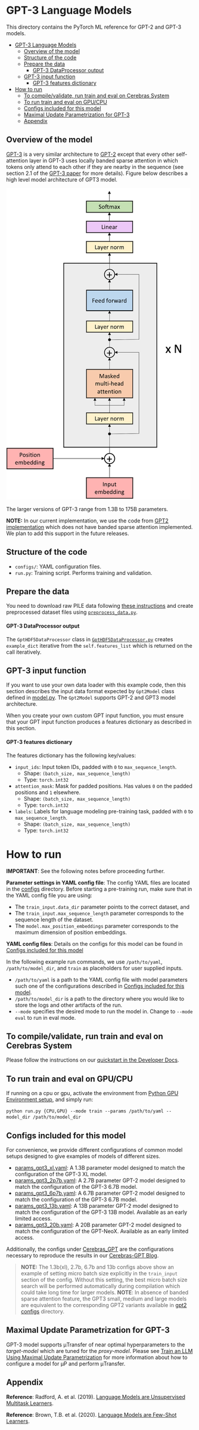 # GPT-3 Language Models

This directory contains the PyTorch ML reference for GPT-2 and GPT-3 models.

- [GPT-3 Language Models](#gpt-3-language-models)
  - [Overview of the model](#overview-of-the-model)
  - [Structure of the code](#structure-of-the-code)
  - [Prepare the data](#prepare-the-data)
      - [GPT-3 DataProcessor output](#gpt-3-dataprocessor-output)
  - [GPT-3 input function](#gpt-3-input-function)
      - [GPT-3 features dictionary](#gpt-3-features-dictionary)
- [How to run](#how-to-run)
  - [To compile/validate, run train and eval on Cerebras System](#to-compilevalidate-run-train-and-eval-on-cerebras-system)
  - [To run train and eval on GPU/CPU](#to-run-train-and-eval-on-gpucpu)
  - [Configs included for this model](#configs-included-for-this-model)
  - [Maximal Update Parametrization for GPT-3](#maximal-update-parametrization-for-gpt-3)
  - [Appendix](#appendix)

## Overview of the model

[GPT-3](https://arxiv.org/abs/2005.14165) is a very similar architecture to [GPT-2](https://d4mucfpksywv.cloudfront.net/better-language-models/language-models.pdf) except that every other self-attention layer in GPT-3 uses locally banded sparse attention in which tokens only attend to each other if they are nearby in the sequence
(see section 2.1 of the [GPT-3 paper](https://arxiv.org/abs/2005.14165) for more details). Figure below describes a high level model architecture of GPT3 model.

![GPT3 Architecture Diagram](./images/architecture_diagram.png)

The larger versions of GPT-3 range from 1.3B to 175B parameters.

**NOTE:** In our current implementation, we use the code from [GPT2 implementation](../gpt2/) which does not have banded sparse attention implemented. We plan to add this support in the future releases.

## Structure of the code

-   `configs/`: YAML configuration files.
-   `run.py`: Training script. Performs training and validation.

## Prepare the data

You need to download raw PILE data following [these instructions](../../../data_preparation/nlp/pile/) and create preprocessed dataset files using [`preprocess_data.py`](../../../data_preparation/data_preprocessing/preprocess_data.py).

#### GPT-3 DataProcessor output
  The `GptHDF5DataProcessor` class in [`GptHDF5DataProcessor.py`](../../../data/nlp/gpt/GptHDF5DataProcessor.py) creates `example_dict` iterative from the `self.features_list` which is returned on the call iteratively. 
 
## GPT-3 input function

If you want to use your own data loader with this example code, then this section describes the input data format expected by `Gpt2Model` class defined in [model.py](../gpt2/model.py). The `Gpt2Model` supports GPT-2 and GPT3 model architecture.

When you create your own custom GPT input function, you must ensure that your GPT input function produces a features dictionary as described in this section.

#### GPT-3 features dictionary

The features dictionary has the following key/values:

- `input_ids`: Input token IDs, padded with `0` to `max_sequence_length`.
  - Shape: `(batch_size, max_sequence_length)`
  - Type: `torch.int32`
- `attention_mask`: Mask for padded positions. Has values `0` on the padded positions and `1` elsewhere.
  - Shape: `(batch_size, max_sequence_length)`
  - Type: `torch.int32`
- `labels`: Labels for language modeling pre-training task, padded with `0` to `max_sequence_length`.
  - Shape: `(batch_size, max_sequence_length)`
  - Type: `torch.int32`

# How to run

**IMPORTANT**: See the following notes before proceeding further.

**Parameter settings in YAML config file**: The config YAML files are located in the [configs](configs/) directory. Before starting a pre-training run, make sure that in the YAML config file you are using:

-   The `train_input.data_dir` parameter points to the correct dataset, and
-   The `train_input.max_sequence_length` parameter corresponds to the sequence length of the dataset.
-   The `model.max_position_embeddings` parameter corresponds to the maximum dimension of position embeddings.

**YAML config files**: Details on the configs for this model can be found in [Configs included for this model](#configs-included-for-this-model)

In the following example run commands, we use `/path/to/yaml`, `/path/to/model_dir`, and `train` as placeholders for user supplied inputs.

-   `/path/to/yaml` is a path to the YAML config file with model parameters such one of the configurations described in [Configs included for this model](#configs-included-for-this-model).
-   `/path/to/model_dir` is a path to the directory where you would like to store the logs and other artifacts of the run.
-   `--mode` specifies the desired mode to run the model in. Change to `--mode eval` to run in eval mode.

## To compile/validate, run train and eval on Cerebras System

Please follow the instructions on our [quickstart in the Developer Docs](https://docs.cerebras.net/en/latest/wsc/getting-started/cs-appliance.html).

## To run train and eval on GPU/CPU

If running on a cpu or gpu, activate the environment from [Python GPU Environment setup](../../../../../../PYTHON-SETUP.md), and simply run:

```
python run.py {CPU,GPU} --mode train --params /path/to/yaml --model_dir /path/to/model_dir
```
## Configs included for this model

For convenience, we provide different configurations of common model setups designed to give examples of models of different sizes.

- [params_gpt3_xl.yaml](./configs/params_gpt3_xl.yaml): A 1.3B parameter model designed to match the configuration of the GPT-3 XL model.
- [params_gpt3_2p7b.yaml](./configs/params_gpt3_2p7b.yaml): A 2.7B parameter GPT-2 model designed to match the configuration of the GPT-3 6.7B model.
- [params_gpt3_6p7b.yaml](./configs/params_gpt3_6p7b.yaml): A 6.7B parameter GPT-2 model designed to match the configuration of the GPT-3 6.7B model.
- [params_gpt3_13b.yaml](./configs/params_gpt3_13b.yaml): A 13B parameter GPT-2 model designed to match the configuration of the GPT-3 13B model. Available as an early limited access.
- [params_gpt3_20b.yaml](./configs/params_gpt3_20b.yaml): A 20B parameter GPT-2 model designed to match the configuration of the GPT-NeoX. Available as an early limited access.

Additionally, the configs under [Cerebras_GPT](./configs/Cerebras_GPT/) are the configurations necessary to reproduce the results in our [Cerebras-GPT Blog](https://www.cerebras.net/cerebras-gpt).

> **NOTE:** The 1.3b(xl), 2.7b, 6.7b and 13b configs above show an example of setting micro batch size explicitly in the `train_input` section of the config. Without this setting, the best micro batch size search will be performed automatically during compilation which could take long time for larger models.
> **NOTE**: In absence of banded sparse attention feature, the GPT3 small, medium and large models are equivalent to the corresponding GPT2 variants available in [gpt2 configs](../gpt2/configs/) directory.

## Maximal Update Parametrization for GPT-3
GPT-3 model supports &mu;Transfer of near optimal hyperparameters to the *target-model* which are tuned for the *proxy-model*. Please see [Train an LLM Using Maximal Update Parametrization](https://docs.cerebras.net/en/latest/wsc/Model-zoo/tutorials/mup/mup_docs.html) for more information about how to configure a model for &mu;P and perform &mu;Transfer.

## Appendix

**Reference**: Radford, A. et al. (2019). [Language Models are Unsupervised Multitask Learners](https://d4mucfpksywv.cloudfront.net/better-language-models/language-models.pdf).

**Reference**: Brown, T.B. et al. (2020). [Language Models are Few-Shot Learners](https://arxiv.org/abs/2005.14165).


